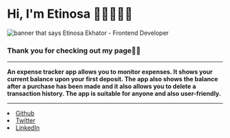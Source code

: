 # Hi, I'm Etinosa 👋🏾👩🏾‍💻

<img src="https://res.cloudinary.com/do2t27qdc/image/upload/v1667853885/image_bgdarz.png" alt="banner that says Etinosa Ekhator - Frontend Developer">

### Thank you for checking out my page👋🏾

---

**An expense tracker app allows you to monitor expenses. It shows your current balance upon your first deposit. The app also shows the balance after a purchase has been made and it also allows you to delete a transaction history. The app is suitable for anyone and also user-friendly.**

---

<li><a href="https://github.com/Etinosa22">Github</a></li>
<li><a href="https://twitter.com/i_amnosa">Twitter</a></li>
<li><a href="https://www.linkedin.com/in/etinosaekhator/">LinkedIn</a></li>
